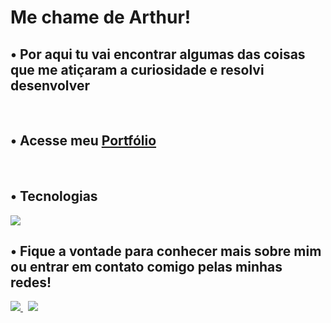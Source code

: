 <h1 align="left"> Me chame de Arthur!</h1>
<h2 align="left"> • Por aqui tu vai encontrar algumas das coisas que me atiçaram a curiosidade e resolvi desenvolver </h2><br>
<h2> • Acesse meu <a href="https://arthurantonello.github.io/)" target="_blank">Portfólio</a></h2><br>
<h2 align="left"> • Tecnologias </h2>
<div style="display: inline_block">
    <img src="https://skillicons.dev/icons?i=js,html,css,py,nodejs,java,github&theme=dark" />
</div>

 <h2 align="left"> • Fique a vontade para conhecer mais sobre mim ou entrar em contato comigo pelas minhas redes! <br></h2>

<div> 
    <a href="https://www.linkedin.com/in/arthur-antonello/" target="_blank">
      <img src="https://skillicons.dev/icons?i=linkedin" />
    </a>
  &nbsp;
  <a href="mailto:contatoarthurantonello@gmail.com" target="_blank">
      <img src="https://skillicons.dev/icons?i=gmail" />
    </a>
</div>

